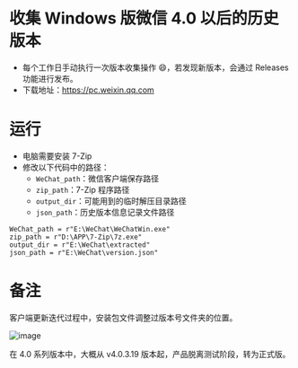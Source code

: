 # 收集 Windows 版微信 4.0 以后的历史版本
- 每个工作日手动执行一次版本收集操作 😄，若发现新版本，会通过 Releases 功能进行发布。
- 下载地址：https://pc.weixin.qq.com

# 运行
- 电脑需要安装 7-Zip
- 修改以下代码中的路径：
  - `WeChat_path`：微信客户端保存路径
  - `zip_path`：7-Zip 程序路径
  - `output_dir`：可能用到的临时解压目录路径
  - `json_path`：历史版本信息记录文件路径

```
WeChat_path = r"E:\WeChat\WeChatWin.exe"
zip_path = r"D:\APP\7-Zip\7z.exe"
output_dir = r"E:\WeChat\extracted"
json_path = r"E:\WeChat\version.json"
```

# 备注
客户端更新迭代过程中，安装包文件调整过版本号文件夹的位置。


![image](https://github.com/user-attachments/assets/e2e08ee6-0f87-444c-9b33-9763d2f17ae5)

在 4.0 系列版本中，大概从 v4.0.3.19 版本起，产品脱离测试阶段，转为正式版。
